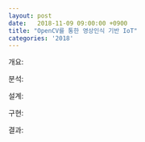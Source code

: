 ```yaml
---
layout: post
date:   2018-11-09 09:00:00 +0900
title: "OpenCV를 통한 영상인식 기반 IoT"
categories: '2018'
---
```


개요:

분석:

설계:

구현:

결과: 
